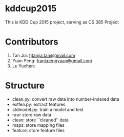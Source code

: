 # kddcup2015
This is KDD Cup 2015 project, serving as CS 385 Project

# Contributors
1. Tan Jia: tjtanjia.tan@gmail.com
2. Yuan Peng: frankpengyuan@gmail.com
3. Lu Yuchen: 

# Structure
- clean.py: convert raw data into number-indexed data
- extfea.py: extract features
- stdmodel.py: train a model and test
- raw: store raw data
- clean: store ``cleaned'' data
- maps: store mapping files
- feature: store feature files
